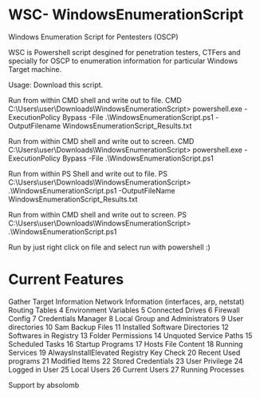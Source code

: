 # WSC- WindowsEnumerationScript
Windows Enumeration Script for Pentesters (OSCP)

WSC is Powershell script desgined for penetration testers, CTFers and specially for OSCP to enumeration information for particular Windows Target machine. 

Usage:
Download this script.

Run from within CMD shell and write out to file.
CMD C:\Users\user\Downloads\WindowsEnumerationScript> powershell.exe -ExecutionPolicy Bypass -File .\WindowsEnumerationScript.ps1 -OutputFilename WindowsEnumerationScript_Results.txt

Run from within CMD shell and write out to screen.
CMD C:\Users\user\Downloads\WindowsEnumerationScript> powershell.exe -ExecutionPolicy Bypass -File .\WindowsEnumerationScript.ps1 

Run from within PS Shell and write out to file.
PS C:\Users\user\Downloads\WindowsEnumerationScript> .\WindowsEnumerationScript.ps1 -OutputFileName WindowsEnumerationScript_Results.txt

Run from within CMD shell and write out to screen.
PS C:\Users\user\Downloads\WindowsEnumerationScript> .\WindowsEnumerationScript.ps1

Run by just right click on file and select run with powershell :)


# Current Features 
Gather Target Information
Network Information (interfaces, arp, netstat)
Routing Tables
4  Environment Variables
5  Connected Drives
6  Firewall Config
7  Credentials Manager
8  Local Group and Administrators
9  User directories
10 Sam Backup Files
11 Installed Software Directories
12 Softwares in Registry
13 Folder Permissions
14 Unquoted Service Paths
15 Scheduled Tasks
16 Startup Programs
17 Hosts File Content
18 Running Services
19 AlwaysInstallElevated Registry Key Check
20 Recent Used programs
21 Modified Items
22 Stored Credentials
23 User Privilege 
24 Logged in User
25 Local Users
26 Current Users
27 Running Processes

Support by absolomb
